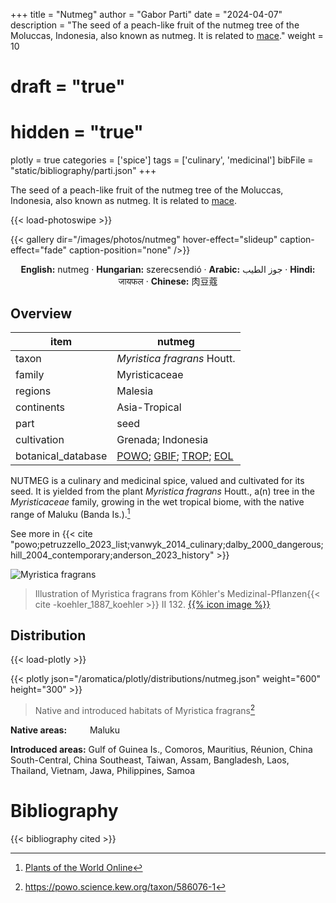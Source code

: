 +++
title = "Nutmeg"
author = "Gabor Parti"
date = "2024-04-07"
description = "The seed of a peach-like fruit of the nutmeg tree of the Moluccas, Indonesia, also known as nutmeg. It is related to [mace](../items/mace)."
weight = 10
# draft = "true"
# hidden = "true"
plotly = true
categories = ['spice']
tags = ['culinary', 'medicinal']
bibFile = "static/bibliography/parti.json"
+++

The seed of a peach-like fruit of the nutmeg tree of the Moluccas, Indonesia, also known as nutmeg. It is related to [mace](../items/mace).

 [<i class="fab fa-wikipedia-w"></i>](https://en.wikipedia.org/wiki/Nutmeg#Mace){{< load-photoswipe >}}

{{< gallery dir="/images/photos/nutmeg" hover-effect="slideup" caption-effect="fade" caption-position="none" />}}

<center>

**English:** nutmeg · **Hungarian:** szerecsendió · **Arabic:** <span class="arabic-text" dir="rtl">جوز الطيب</span> · **Hindi:** <span class="devanagari-text">जायफल</span> · **Chinese:** <span class="traditional-chinese-text">肉豆蔻</span>

</center>

## Overview

|       item       |                                                                                      nutmeg                                                                                      |
|------------------|----------------------------------------------------------------------------------------------------------------------------------------------------------------------------------|
|       taxon      |                                                                            *Myristica fragrans* Houtt.                                                                           |
|      family      |                                                                                   Myristicaceae                                                                                  |
|      regions     |                                                                                      Malesia                                                                                     |
|    continents    |                                                                                   Asia-Tropical                                                                                  |
|       part       |                                                                                       seed                                                                                       |
|    cultivation   |                                                                                Grenada; Indonesia                                                                                |
|botanical_database|[POWO](https://powo.science.kew.org/taxon/586076-1); [GBIF](https://www.gbif.org/species/5406817); [TROP](https://tropicos.org/name/21800077); [EOL](https://eol.org/pages/596922)|

NUTMEG is a culinary and medicinal spice, valued and cultivated for its seed. It is yielded from the plant *Myristica fragrans* Houtt., a(n) tree in the *Myristicaceae* family, growing in the wet tropical biome, with the native range of Maluku (Banda Is.).[^powo_nutmeg]

[^powo_nutmeg]: [Plants of the World Online](https://powo.science.kew.org)

 See more in  {{< cite "powo;petruzzello_2023_list;vanwyk_2014_culinary;dalby_2000_dangerous;hill_2004_contemporary;anderson_2023_history" >}}

![Myristica fragrans](/images/illustrations/nutmeg.png?width=40rem "Illustration of Myristica fragrans from Köhler's Medizinal-Pflanzen")

>Illustration of Myristica fragrans from Köhler's Medizinal-Pflanzen{{< cite -koehler_1887_koehler >}} II 132. [{{% icon image %}}](https://www.biodiversitylibrary.org/item/10837#page/609/mode/1up)

## Distribution

{{< load-plotly >}}

{{< plotly json="/aromatica/plotly/distributions/nutmeg.json" weight="600" height="300" >}}

>Native and introduced habitats of Myristica fragrans[^powo]

[^powo]: https://powo.science.kew.org/taxon/586076-1

<p style="text-align:left;">

**Native areas:** &ensp; &ensp; &ensp; Maluku

**Introduced areas:** Gulf of Guinea Is., Comoros, Mauritius, Réunion, China South-Central, China Southeast, Taiwan, Assam, Bangladesh, Laos, Thailand, Vietnam, Jawa, Philippines, Samoa

</p>



# Bibliography

{{< bibliography cited >}}


